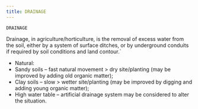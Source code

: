 ```yaml
---
title: DRAINAGE
---
```

`DRAINAGE`

Drainage, in agriculture/horticulture, is the removal of excess water from the soil, either by a system of surface ditches, or by underground conduits if required by soil conditions and land contour.`

* Natural:
* Sandy soils – fast natural movement > dry site/planting (may be improved by adding old organic matter);
* Clay soils – slow > wetter site/planting (may be improved by digging and adding young organic matter);
* High water table – artificial drainage system may be considered to alter the situation.